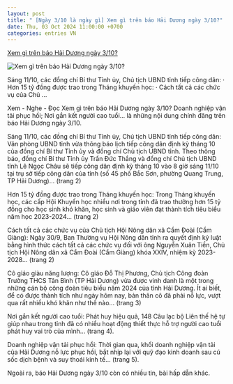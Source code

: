 ```yaml
---
layout: post
title: " [Ngày 3/10 là ngày gì] Xem gì trên báo Hải Dương ngày 3/10?"
date: Thu, 03 Oct 2024 11:00:00 +0700
categories: entries VN
---
```

[Xem gì trên báo Hải Dương ngày 3/10?](https://baohaiduong.vn/xem-gi-tren-bao-hai-duong-ngay-3-10-394694.html)

![Xem gì trên báo Hải Dương ngày 3/10?](https://bhd.1cdn.vn/2024/10/02/z5890421694174_6e26f27edd2e327b09ecb7a1690eb005.jpg)

Sáng 11/10, các đồng chí Bí thư Tỉnh ủy, Chủ tịch UBND tỉnh tiếp công dân: · Hơn 15 tỷ đồng được trao trong Tháng khuyến học: · Cách tất cả các chức vụ của Chủ ...

Xem - Nghe - Đọc Xem gì trên báo Hải Dương ngày 3/10? Doanh nghiệp vận tải phục hồi; Nơi gắn kết người cao tuổi... là những nội dung chính đăng trên báo Hải Dương ngày 3/10.

Sáng 11/10, các đồng chí Bí thư Tỉnh ủy, Chủ tịch UBND tỉnh tiếp công dân: Văn phòng UBND tỉnh vừa thông báo lịch tiếp công dân định kỳ tháng 10 của đồng chí Bí thư Tỉnh ủy và đồng chí Chủ tịch UBND tỉnh. Theo thông báo, đồng chí Bí thư Tỉnh ủy Trần Đức Thắng và đồng chí Chủ tịch UBND tỉnh Lê Ngọc Châu sẽ tiếp công dân định kỳ tháng 10 vào 8 giờ sáng 11/10 tại trụ sở tiếp công dân của tỉnh (số 45 phố Bắc Sơn, phường Quang Trung, TP Hải Dương)... (trang 2)

Hơn 15 tỷ đồng được trao trong Tháng khuyến học: Trong Tháng khuyến học, các cấp Hội Khuyến học nhiều nơi trong tỉnh đã trao thưởng hơn 15 tỷ đồng cho học sinh khó khăn, học sinh và giáo viên đạt thành tích tiêu biểu năm học 2023-2024... (trang 2)

Cách tất cả các chức vụ của Chủ tịch Hội Nông dân xã Cẩm Đoài (Cẩm Giàng): Ngày 30/9, Ban Thường vụ Hội Nông dân tỉnh ra quyết định kỷ luật bằng hình thức cách tất cả các chức vụ đối với ông Nguyễn Xuân Tiền, Chủ tịch Hội Nông dân xã Cẩm Đoài (Cẩm Giàng) khóa XXIV, nhiệm kỳ 2023-2028... (trang 2)

Cô giáo giàu năng lượng: Cô giáo Đỗ Thị Phương, Chủ tịch Công đoàn Trường THCS Tân Bình (TP Hải Dương) vừa được vinh danh là một trong những cán bộ công đoàn tiêu biểu năm 2024 của tỉnh Hải Dương. Ít ai biết, để có được thành tích như ngày hôm nay, bản thân cô đã phải nỗ lực, vượt qua rất nhiều khó khăn như thế nào... (trang 3)

Nơi gắn kết người cao tuổi: Phát huy hiệu quả, 148 Câu lạc bộ Liên thế hệ tự giúp nhau trong tỉnh đã có nhiều hoạt động thiết thực hỗ trợ người cao tuổi phát huy vai trò của mình... (trang 4).

Doanh nghiệp vận tải phục hồi: Thời gian qua, khối doanh nghiệp vận tải của Hải Dương nỗ lực phục hồi, bắt nhịp lại với quỹ đạo kinh doanh sau cú sốc dịch bệnh và suy thoái kinh tế... (trang 5).

Ngoài ra, báo Hải Dương ngày 3/10 còn có nhiều tin, bài hấp dẫn khác.

